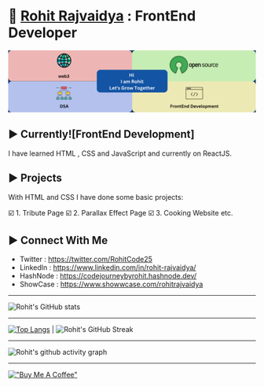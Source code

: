 

# :wave: [Rohit Rajvaidya](https://github.com/RohitRajvaidya5) : FrontEnd Developer

![LinkedIn Banner for Profile](/assets/LinkedIn%20Banner%20for%20Profile.png)

## :arrow_forward: Currently![FrontEnd Development]

I have learned HTML , CSS and JavaScript and currently on ReactJS.


## :arrow_forward: Projects

With HTML and CSS I have done some basic projects:

:ballot_box_with_check: 1. Tribute Page
:ballot_box_with_check: 2. Parallax Effect Page
:ballot_box_with_check: 3. Cooking Website 
etc.


## :arrow_forward: Connect With Me

- Twitter : https://twitter.com/RohitCode25
- LinkedIn : https://www.linkedin.com/in/rohit-rajvaidya/
- HashNode : https://codejourneybyrohit.hashnode.dev/
- ShowCase : https://www.showwcase.com/rohitrajvaidya

***
![Rohit's GitHub stats](https://github-readme-stats.vercel.app/api?username=RohitRajvaidya5&count_private=true)
***
[![Top Langs](https://github-readme-stats.vercel.app/api/top-langs/?username=RohitRajvaidya5)](https://github.com/anuraghazra/github-readme-stats) | ![Rohit's GitHub Streak](https://github-readme-streak-stats.herokuapp.com/?user=RohitRajvaidya5&theme=city-lights)
***
![Rohit's github activity graph](https://activity-graph.herokuapp.com/graph?username=RohitRajvaidya5&theme=rogue)
***
[!["Buy Me A Coffee"](https://www.buymeacoffee.com/assets/img/custom_images/orange_img.png)](https://www.buymeacoffee.com/rohitcode25)





